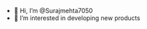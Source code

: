 - 👋 Hi, I’m @Surajmehta7050
- 👀 I’m interested in developing new products




<!---
Surajmehta7050/Surajmehta7050 is a ✨ special ✨ repository because its `README.md` (this file) appears on your GitHub profile.
You can click the Preview link to take a look at your changes.
--->
